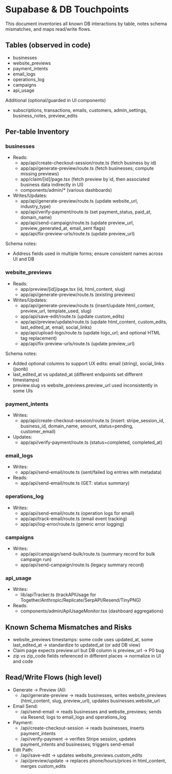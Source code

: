 # Supabase & DB Touchpoints

This document inventories all known DB interactions by table, notes schema mismatches, and maps read/write flows.

## Tables (observed in code)
- businesses
- website_previews
- payment_intents
- email_logs
- operations_log
- campaigns
- api_usage

Additional (optional/guarded in UI components)
- subscriptions, transactions, emails, customers, admin_settings, business_notes, preview_edits

## Per-table Inventory

### businesses
- Reads:
  - app/api/create-checkout-session/route.ts (fetch business by id)
  - app/api/generate-preview/route.ts (fetch businesses; compute missing previews)
  - app/claim/[id]/page.tsx (fetch preview by id, then associated business data indirectly in UI)
  - components/admin/* (various dashboards)
- Writes/Updates:
  - app/api/generate-preview/route.ts (update website_url, industry_type)
  - app/api/verify-payment/route.ts (set payment_status, paid_at, domain_name)
  - app/api/send-campaign/route.ts (update preview_url, preview_generated_at, email_sent flags)
  - app/api/fix-preview-urls/route.ts (update preview_url)

Schema notes:
- Address fields used in multiple forms; ensure consistent names across UI and DB

### website_previews
- Reads:
  - app/preview/[id]/page.tsx (id, html_content, slug)
  - app/api/generate-preview/route.ts (existing previews)
- Writes/Updates:
  - app/api/generate-preview/route.ts (insert/update html_content, preview_url, template_used, slug)
  - app/api/save-edit/route.ts (update custom_edits)
  - app/api/preview/update/route.ts (update html_content, custom_edits, last_edited_at, email, social_links)
  - app/api/upload-logo/route.ts (update logo_url; and optional HTML tag replacement)
  - app/api/fix-preview-urls/route.ts (update preview_url)

Schema notes:
- Added optional columns to support UX edits: email (string), social_links (jsonb)
- last_edited_at vs updated_at (different endpoints set different timestamps)
- preview.slug vs website_previews.preview_url used inconsistently in some UIs

### payment_intents
- Writes:
  - app/api/create-checkout-session/route.ts (insert: stripe_session_id, business_id, domain_name, amount, status=pending, customer_email)
- Updates:
  - app/api/verify-payment/route.ts (status=completed, completed_at)

### email_logs
- Writes:
  - app/api/send-email/route.ts (sent/failed log entries with metadata)
- Reads:
  - app/api/send-email/route.ts (GET: status summary)

### operations_log
- Writes:
  - app/api/send-email/route.ts (operation logs for email)
  - app/api/track-email/route.ts (email event tracking)
  - app/api/log-error/route.ts (generic error logging)

### campaigns
- Writes:
  - app/api/campaign/send-bulk/route.ts (summary record for bulk campaign run)
  - app/api/send-campaign/route.ts (legacy summary record)

### api_usage
- Writes:
  - lib/apiTracker.ts (trackAPIUsage for Together/Anthropic/Replicate/SerpAPI/Resend/TinyPNG)
- Reads:
  - components/admin/ApiUsageMonitor.tsx (dashboard aggregations)

## Known Schema Mismatches and Risks
- website_previews timestamps: some code uses updated_at, some last_edited_at → standardize to updated_at (or add DB view)
- Claim page expects preview.url but DB column is preview_url → P0 bug
- zip vs zip_code fields referenced in different places → normalize in UI and code

## Read/Write Flows (high level)
- Generate → Preview (AI):
  - /api/generate-preview → reads businesses, writes website_previews (html_content, slug, preview_url), updates businesses.website_url
- Email Send:
  - /api/send-email → reads businesses and website_previews; sends via Resend; logs to email_logs and operations_log
- Payment:
  - /api/create-checkout-session → reads businesses, inserts payment_intents
  - /api/verify-payment → verifies Stripe session, updates payment_intents and businesses; triggers send-email
- Edit Path:
  - /api/save-edit → updates website_previews.custom_edits
  - /api/preview/update → replaces phone/hours/prices in html_content, merges custom_edits


